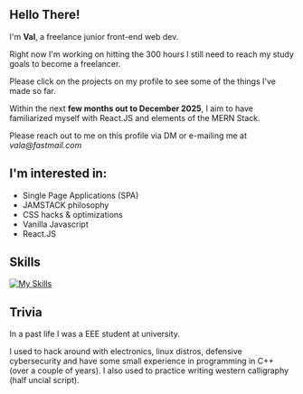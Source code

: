 ## Hello There!

<!--
**voffee/voffee** is a ✨ _special_ ✨ repository because its `README.md` (this file) appears on your GitHub profile.

Here are some ideas to get you started:

- 🔭 I’m currently working on ...
- 🌱 I’m currently learning ...
- 👯 I’m looking to collaborate on ...
- 🤔 I’m looking for help with ...
- 💬 Ask me about ...
- 📫 How to reach me: ...
- 😄 Pronouns: ...
- ⚡ Fun fact: ...
-->


I'm **Val**, a freelance junior front-end web dev.

Right now I'm working on hitting the 300 hours I still need to reach my study goals to become a freelancer.

Please click on the projects on my profile to see some of the things I've made so far.

Within the next **few months out to December 2025**, I aim to have familiarized myself with React.JS and elements of the MERN Stack.

Please reach out to me on this profile via DM or e-mailing me at _vala@fastmail.com_

## I'm interested in:

- Single Page Applications (SPA)
- JAMSTACK philosophy
- CSS hacks & optimizations
- Vanilla Javascript
- React.JS

## Skills
[![My Skills](https://skillicons.dev/icons?i=html,css,js,apple)](https://skillicons.dev)

## Trivia
In a past life I was a EEE student at university.

I used to hack around with electronics, linux distros, defensive cybersecurity and have some small experience in programming in C++ (over a couple of years). I also used to practice writing western calligraphy (half uncial script).
